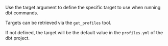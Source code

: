 Use the target argument to define the specific target to use when running dbt commands.

Targets can be retrieved via the `get_profiles` tool.

If not defined, the target will be the default value in the `profiles.yml` of the dbt project.
